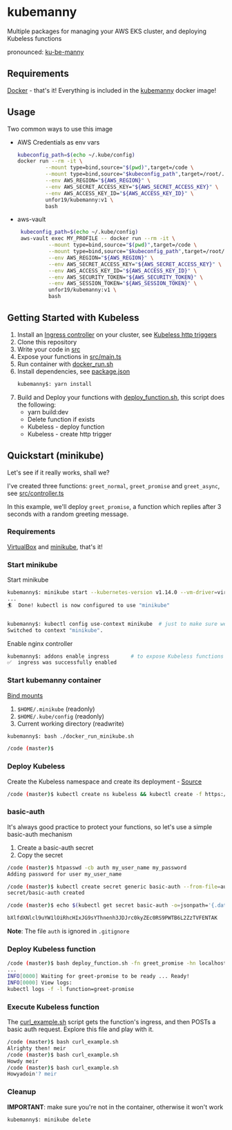 # kubemanny

Multiple packages for managing your AWS EKS cluster, and deploying Kubeless functions

pronounced: [ku-be-manny](https://translate.google.com/#view=home&op=translate&sl=en&tl=en&text=ku-be-manny)

## Requirements

[Docker](https://docs.docker.com/install/) - that's it! Everything is included in the [kubemanny](https://hub.docker.com/r/unfor19/kubemanny) docker image!

## Usage

Two common ways to use this image

-   AWS Credentials as env vars

    ```bash
    kubeconfig_path=$(echo ~/.kube/config)
    docker run --rm -it \
             --mount type=bind,source="$(pwd)",target=/code \
             --mount type=bind,source="$kubeconfig_path",target=/root/.kube/config,readonly \
             --env AWS_REGION="${AWS_REGION}" \
             --env AWS_SECRET_ACCESS_KEY="${AWS_SECRET_ACCESS_KEY}" \
             --env AWS_ACCESS_KEY_ID="${AWS_ACCESS_KEY_ID}" \
             unfor19/kubemanny:v1 \
             bash
    ```

-   aws-vault
    ```bash
     kubeconfig_path=$(echo ~/.kube/config)
     aws-vault exec MY_PROFILE -- docker run --rm -it \
              --mount type=bind,source="$(pwd)",target=/code \
              --mount type=bind,source="$kubeconfig_path",target=/root/.kube/config,readonly \
              --env AWS_REGION="${AWS_REGION}" \
              --env AWS_SECRET_ACCESS_KEY="${AWS_SECRET_ACCESS_KEY}" \
              --env AWS_ACCESS_KEY_ID="${AWS_ACCESS_KEY_ID}" \
              --env AWS_SECURITY_TOKEN="${AWS_SECURITY_TOKEN}" \
              --env AWS_SESSION_TOKEN="${AWS_SESSION_TOKEN}" \
              unfor19/kubemanny:v1 \
              bash
    ```

## Getting Started with Kubeless

1. Install an [Ingress controller](https://kubernetes.io/docs/concepts/services-networking/ingress-controllers/) on your cluster, see [Kubeless http triggers](https://kubeless.io/docs/http-triggers/)
1. Clone this repository
1. Write your code in [src](./src)
1. Expose your functions in [src/main.ts](./src/main.ts)
1. Run container with [docker_run.sh](./docker_run.sh)
1. Install dependencies, see [package.json](./package.json)
    ```bash
    kubemanny$: yarn install
    ```
1. Build and Deploy your functions with [deploy_function.sh](./deploy_function.sh), this script does the following:
    - yarn build:dev
    - Delete function if exists
    - Kubeless - deploy function
    - Kubeless - create http trigger

## Quickstart (minikube)

Let's see if it really works, shall we?

I've created three functions: `greet_normal`, `greet_promise` and `greet_async`, see [src/controller.ts](./src/controller.ts)

In this example, we'll deploy `greet_promise`, a function which replies after 3 seconds with a random greeting message.

### Requirements

[VirtualBox](https://www.virtualbox.org/wiki/Downloads) and [minikube](https://kubernetes.io/docs/tasks/tools/install-minikube/), that's it!

### Start minikube

Start minikube

```bash
kubemanny$: minikube start --kubernetes-version v1.14.0 --vm-driver=virtualbox
...
🏄  Done! kubectl is now configured to use "minikube"


kubemanny$: kubectl config use-context minikube  # just to make sure we're using minikube
Switched to context "minikube".
```

Enable nginx controller

```bash
kubemanny$: addons enable ingress       # to expose Kubeless functions
✅  ingress was successfully enabled
```

### Start kubemanny container

[Bind mounts](https://docs.docker.com/storage/bind-mounts/)

1. `$HOME/.minikube` (readonly)
1. `$HOME/.kube/config` (readonly)
1. Current working directory (readwrite)

```bash
kubemanny$: bash ./docker_run_minikube.sh

/code (master)$
```

### Deploy Kubeless

Create the Kubeless namespace and create its deployment - [Source](https://kubeless.io/docs/quick-start/)

```bash
/code (master)$ kubectl create ns kubeless && kubectl create -f https://github.com/kubeless/kubeless/releases/download/v1.0.6/kubeless-v1.0.6.yaml
```

### basic-auth

It's always good practice to protect your functions, so let's use a simple basic-auth mechanism

1. Create a basic-auth secret
1. Copy the secret

```bash
/code (master)$ htpasswd -cb auth my_user_name my_password
Adding password for user my_user_name

/code (master)$ kubectl create secret generic basic-auth --from-file=auth
secret/basic-auth created

/code (master)$ echo $(kubectl get secret basic-auth -o=jsonpath='{.data.auth}')

bXlfdXNlcl9uYW1lOiRhcHIxJG9sYThnenh3JDJrc0kyZEc0RS9PWTB6L2ZzTVFENTAK   # <-- basic-auth secret
```

**Note**: The file `auth` is ignored in `.gitignore`

### Deploy Kubeless function

```bash
/code (master)$ bash deploy_function.sh -fn greet_promise -hn localhost
...
INFO[0000] Waiting for greet-promise to be ready ... Ready!
INFO[0000] View logs:
kubectl logs -f -l function=greet-promise
```

### Execute Kubeless function

The [curl_example.sh](./curl_example.sh) script gets the function's ingress, and then POSTs a basic auth request. Explore this file and play with it.

```bash
/code (master)$ bash curl_example.sh
Alrighty then! meir
/code (master)$ bash curl_example.sh
Howdy meir
/code (master)$ bash curl_example.sh
Howyadoin'? meir
```

### Cleanup

**IMPORTANT**: make sure you're not in the container, otherwise it won't work

```bash
kubemanny$: minikube delete
```
